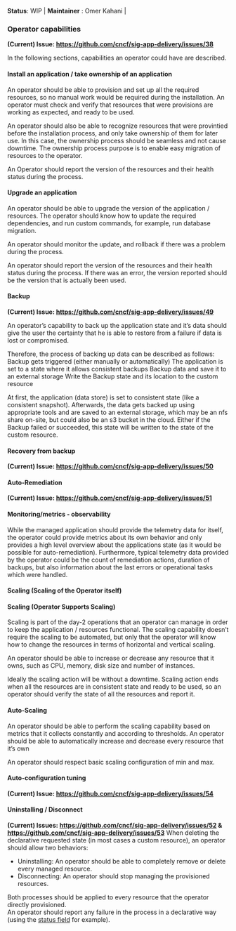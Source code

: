 **Status**: WIP | **Maintainer** : Omer Kahani | 

### Operator capabilities
**(Current) Issue: https://github.com/cncf/sig-app-delivery/issues/38**

In the following sections, capabilities an operator could have are described.

#### Install an application / take ownership of an application
An operator should be able to provision and set up all the required resources, so no manual work would be required during the installation. An operator must check and verify that resources that were provisions are working as expected, and ready to be used.

An operator should also be able to recognize resources that were provintied before the installation process, and only take ownership of them for later use. In this case, the ownership process should be seamless and not cause downtime. The ownership process purpose is to enable easy migration of resources to the operator.

An Operator should report the version of the resources and their health status during the process.

#### Upgrade an application
An operator should be able to upgrade the version of the application / resources. The operator should know how to update the required dependencies, and run custom commands, for example, run database migration.

An operator should monitor the update, and rollback if there was a problem during the process.

An operator should report the version of the resources and their health status during the process. If there was an error, the version reported should be the version that is actually been used.

#### Backup
**(Current) Issue: https://github.com/cncf/sig-app-delivery/issues/49**

An operator’s capability to back up the application state and it’s data should give the user the certainty that he is able to restore from a failure if data is lost or compromised.

Therefore, the process of backing up data can be described as follows:
Backup gets triggered (either manually or automatically)
The application is set to a state where it allows consistent backups
Backup data and save it to an external storage
Write the Backup state and its location to the custom resource

At first, the application (data store) is set to consistent state (like a consistent snapshot). Afterwards, the data gets backed up using appropriate tools and are saved to an external storage, which may be an nfs share on-site, but could also be an s3 bucket in the cloud. Either if the Backup failed or succeeded, this state will be written to the state of the custom resource.

#### Recovery from backup
**(Current) Issue: https://github.com/cncf/sig-app-delivery/issues/50**

#### Auto-Remediation
**(Current) Issue: https://github.com/cncf/sig-app-delivery/issues/51**

#### Monitoring/metrics - observability
While the managed application should provide the telemetry data for itself, the operator could provide metrics about its own behavior and only provides a high level overview about the applications state (as it would be possible for auto-remediation). Furthermore, typical telemetry data provided by the operator could be the count of remediation actions, duration of backups, but also information about the last errors or operational tasks which were handled.

#### Scaling (Scaling of the Operator itself)

#### Scaling (Operator Supports Scaling)
Scaling is part of the day-2 operations that an operator can manage in order to keep the application / resources functional. The scaling capability doesn’t require the scaling to be automated, but only that the operator will know how to change the resources in terms of horizontal and vertical scaling.

An operator should be able to increase or decrease any resource that it owns, such as CPU, memory, disk size and number of instances.

Ideally the scaling action will be without a downtime. Scaling action ends when all the resources are in consistent state and ready to be used, so an operator should verify the state of all the resources and report it.

#### Auto-Scaling
An operator should be able to perform the scaling capability based on metrics that it collects constantly and according to thresholds. An operator should be able to automatically increase and decrease every resource that it’s own

An operator should respect basic scaling configuration of min and max.


#### Auto-configuration tuning
**(Current) Issue: https://github.com/cncf/sig-app-delivery/issues/54**

#### Uninstalling / Disconnect
**(Current) Issues: https://github.com/cncf/sig-app-delivery/issues/52 & https://github.com/cncf/sig-app-delivery/issues/53**
When deleting the declarative requested state (in most cases a custom resource), an operator should allow two behaviors:
- Uninstalling: An operator should be able to completely remove or delete every managed resource.
- Disconnecting: An operator should stop managing the provisioned resources.

Both processes should be applied to every resource that the operator directly provisioned.  
An operator should report any failure in the process in a declarative way (using the [status field](https://kubernetes.io/docs/concepts/overview/working-with-objects/kubernetes-objects/#object-spec-and-status) for example). 
